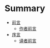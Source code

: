 # Summary

* [前言](README.md)
   * [作者前言](authur.md)
* [序言](chapter1.md)
   * [译者前言](translator.md)

